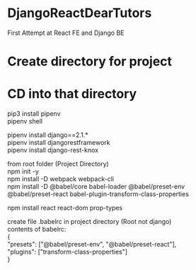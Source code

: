 # DjangoReactDearTutors
First Attempt at React FE and Django BE

  
# Create directory for project  
# CD into that directory  
  
pip3 install pipenv  
pipenv shell  
  
pipenv install django==2.1.*  
pipenv install djangorestframework  
pipenv install django-rest-knox  
  
  
from root folder (Project Directory)  
npm init -y  
npm install -D webpack webpack-cli  
npm install -D @babel/core babel-loader @babel/preset-env @babel/preset-react babel-plugin-transform-class-properties  
  
npm install react react-dom prop-types  
  
create file .babelrc in project directory (Root not django)  
contents of babelrc:  
{  
    "presets": ["@babel/preset-env", "@babel/preset-react"],  
    "plugins": ["transform-class-properties"]  
}  
  

